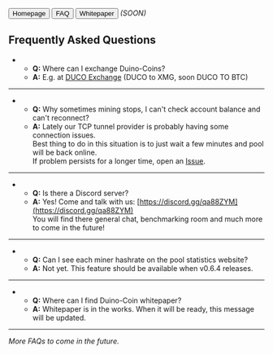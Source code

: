 <!--
layout: page
title: "Duino-Coin Official FAQ"
permalink: /faq/
-->

<button onclick="window.location.href = 'https://revoxhere.github.io/duino-coin/faq';">Homepage</button>
<button onclick="window.location.href = '';">FAQ</button>
<button onclick="window.location.href = '';">Whitepaper</button> *(SOON)*

## Frequently Asked Questions

* * **Q:** Where can I exchange Duino-Coins? <br>
   * **A:** E.g. at [DUCO Exchange](https://revoxhere.github.io/duco-exchange/) (DUCO to XMG, soon DUCO TO BTC)

***

* * **Q:** Why sometimes mining stops, I can't check account balance and can't reconnect?<br>
   * **A:** Lately our TCP tunnel provider is probably having some connection issues.<br>
   Best thing to do in this situation is to just wait a few minutes and pool will be back online.<br> 
   If problem persists for a longer time, open an [Issue](https://github.com/revoxhere/duino-coin/issues).

***

* * **Q:** Is there a Discord server? <br>
   * **A:** Yes! Come and talk with us: [https://discord.gg/qa88ZYM](https://discord.gg/qa88ZYM) <br>
You will find there general chat, benchmarking room and much more to come in the future!

***

* * **Q:** Can I see each miner hashrate on the pool statistics website?
   * **A:** Not yet. This feature should be available when v0.6.4 releases.

***

* * **Q:** Where can I find Duino-Coin whitepaper? <br>
   * **A:** Whitepaper is in the works. When it will be ready, this message will be updated.
   
***
   
*More FAQs to come in the future.*
